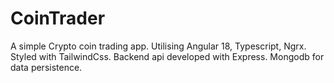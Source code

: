 # CoinTrader

A simple Crypto coin trading app. Utilising Angular 18, Typescript, Ngrx. Styled with TailwindCss.
Backend api developed with Express. Mongodb for data persistence.
